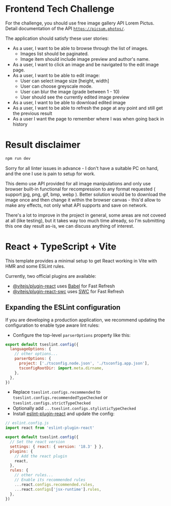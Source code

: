 # Frontend Tech Challenge

For the challenge, you should use free image gallery API Lorem Pictus. Detail documentation of the API [`https://picsum.photos/`](https://picsum.photos/).

The application should satisfy these user stories:

- As a user, I want to be able to browse through the list of images.
    - Images list should be paginated.
    - Image item should include image preview and author's name.
- As a user, I want to click an image and be navigated to the edit image page.
- As a user, I want to be able to edit image:
    - User can select image size [height, width]
    - User can choose greyscale mode.
    - User can blur the image (grade between 1 - 10)
    - User should see the currently edited image preview
- As a user, I want to be able to download edited image
- As a user, I want to be able to refresh the page at any point and still get the previous result
- As a user I want the page to remember where I was when going back in history

# Result disclaimer

```sh
npm run dev
```

Sorry for all linter issues in advance - I don't have a suitable PC on hand, and the one I use is pain to setup for work.

This demo use API provided for all image manipulations and only use browser built-in functional for recompression to any format requested ( support jpg, png, gif, bmp, webp ).
Better solution would be to download the image once and then change it within the browser canvas - this'd allow to make any effects, not only what API supports and save on network.

There's a lot to improve in the project in general, some areas are not coveed at all (like testing), but it takes way too much time already, so I'm submitting this one day result as-is, we can discuss anything of interest.

# React + TypeScript + Vite

This template provides a minimal setup to get React working in Vite with HMR and some ESLint rules.

Currently, two official plugins are available:

- [@vitejs/plugin-react](https://github.com/vitejs/vite-plugin-react/blob/main/packages/plugin-react/README.md) uses [Babel](https://babeljs.io/) for Fast Refresh
- [@vitejs/plugin-react-swc](https://github.com/vitejs/vite-plugin-react-swc) uses [SWC](https://swc.rs/) for Fast Refresh

## Expanding the ESLint configuration

If you are developing a production application, we recommend updating the configuration to enable type aware lint rules:

- Configure the top-level `parserOptions` property like this:

```js
export default tseslint.config({
  languageOptions: {
    // other options...
    parserOptions: {
      project: ['./tsconfig.node.json', './tsconfig.app.json'],
      tsconfigRootDir: import.meta.dirname,
    },
  },
})
```

- Replace `tseslint.configs.recommended` to `tseslint.configs.recommendedTypeChecked` or `tseslint.configs.strictTypeChecked`
- Optionally add `...tseslint.configs.stylisticTypeChecked`
- Install [eslint-plugin-react](https://github.com/jsx-eslint/eslint-plugin-react) and update the config:

```js
// eslint.config.js
import react from 'eslint-plugin-react'

export default tseslint.config({
  // Set the react version
  settings: { react: { version: '18.3' } },
  plugins: {
    // Add the react plugin
    react,
  },
  rules: {
    // other rules...
    // Enable its recommended rules
    ...react.configs.recommended.rules,
    ...react.configs['jsx-runtime'].rules,
  },
})
```
